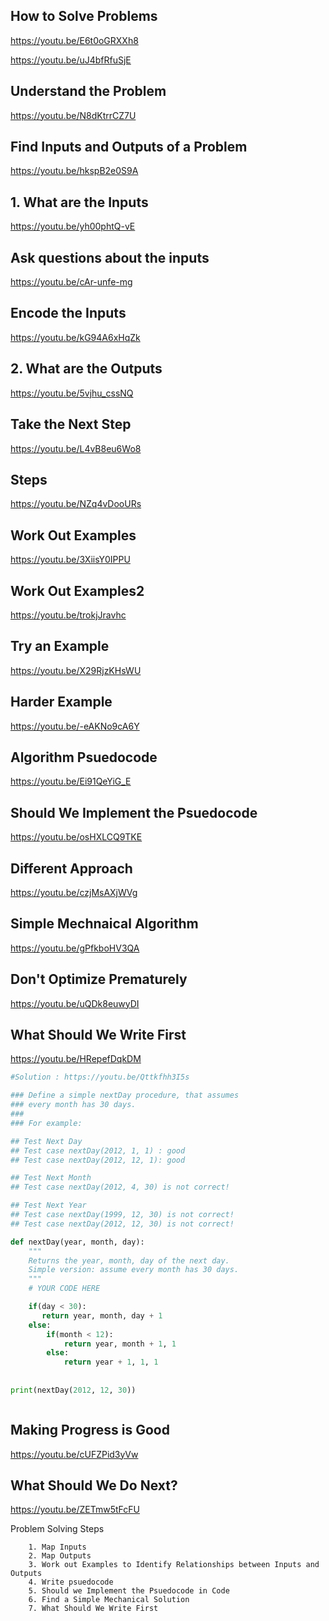 ## How to Solve Problems
https://youtu.be/E6t0oGRXXh8

https://youtu.be/uJ4bfRfuSjE

## Understand the Problem
https://youtu.be/N8dKtrrCZ7U

## Find Inputs and Outputs of a Problem
https://youtu.be/hkspB2e0S9A

## 1. What are the Inputs
https://youtu.be/yh00phtQ-vE

## Ask questions about the inputs
https://youtu.be/cAr-unfe-mg

## Encode the Inputs
https://youtu.be/kG94A6xHqZk

## 2. What are the Outputs
https://youtu.be/5vjhu_cssNQ
      
## Take the Next Step
https://youtu.be/L4vB8eu6Wo8

## Steps
https://youtu.be/NZq4vDooURs

## Work Out Examples
https://youtu.be/3XiisY0IPPU

## Work Out Examples2
https://youtu.be/trokjJravhc

## Try an Example
https://youtu.be/X29RjzKHsWU

## Harder Example
https://youtu.be/-eAKNo9cA6Y

## Algorithm Psuedocode
https://youtu.be/Ei91QeYiG_E

## Should We Implement the Psuedocode
https://youtu.be/osHXLCQ9TKE

## Different Approach
https://youtu.be/czjMsAXjWVg

## Simple Mechnaical Algorithm
https://youtu.be/gPfkboHV3QA

## Don't Optimize Prematurely
https://youtu.be/uQDk8euwyDI

## What Should We Write First
https://youtu.be/HRepefDqkDM

  

```python
#Solution : https://youtu.be/Qttkfhh3I5s

### Define a simple nextDay procedure, that assumes
### every month has 30 days.
###
### For example:

## Test Next Day
## Test case nextDay(2012, 1, 1) : good
## Test case nextDay(2012, 12, 1): good

## Test Next Month
## Test case nextDay(2012, 4, 30) is not correct!

## Test Next Year
## Test case nextDay(1999, 12, 30) is not correct!
## Test case nextDay(2012, 12, 30) is not correct!

def nextDay(year, month, day):
    """
    Returns the year, month, day of the next day.
    Simple version: assume every month has 30 days.
    """
    # YOUR CODE HERE

    if(day < 30):
       return year, month, day + 1
    else:
        if(month < 12):
            return year, month + 1, 1
        else:
            return year + 1, 1, 1
    
            
print(nextDay(2012, 12, 30))



```


## Making Progress is Good
https://youtu.be/cUFZPid3yVw

## What Should We Do Next?
https://youtu.be/ZETmw5tFcFU




Problem Solving Steps

        1. Map Inputs
        2. Map Outputs
        3. Work out Examples to Identify Relationships between Inputs and Outputs
        4. Write psuedocode
        5. Should we Implement the Psuedocode in Code
        6. Find a Simple Mechanical Solution
        7. What Should We Write First
